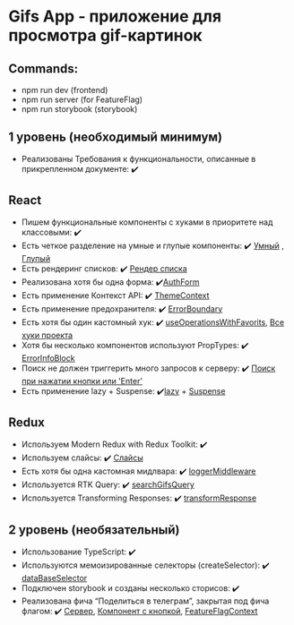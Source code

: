 # Gifs App - приложение для просмотра gif-картинок

## **Commands**:

- npm run dev (frontend)
- npm run server (for FeatureFlag)
- npm run storybook (storybook)

## **1 уровень (необходимый минимум)**

- Реализованы Требования к функциональности, описанные в прикрепленном документе: ✔️

## React

- Пишем функциональные компоненты c хуками в приоритете над классовыми: ✔️
- Есть четкое разделение на умные и глупые компоненты: ✔️ [Умный](https://github.com/funikovsky/aston-project/blob/main/src/layout/MainLayout.tsx) , [Глупый](https://github.com/funikovsky/aston-project/blob/main/src/components/ImageContainer/ImageContainer.tsx)
- Есть рендеринг списков: ✔️ [Рендер списка](https://github.com/funikovsky/aston-project/blob/main/src/components/GifList/index.tsx)
- Реализована хотя бы одна форма: ✔️[AuthForm](https://github.com/funikovsky/aston-project/blob/main/src/components/AuthForm/AuthForm.tsx)
- Есть применение Контекст API: ✔️ [ThemeContext](https://github.com/funikovsky/aston-project/blob/main/src/hoc/ThemeProvider.tsx)
- Есть применение предохранителя: ✔️ [ErrorBoundary](https://github.com/funikovsky/aston-project/blob/main/src/ErrorBoundary/ErrorBoundary.tsx)
- Есть хотя бы один кастомный хук: ✔️ [useOperationsWithFavorits](https://github.com/funikovsky/aston-project/blob/main/src/hooks/useOperationsWithFavorits.ts), [Все хуки проекта](https://github.com/funikovsky/aston-project/tree/main/src/hooks)
- Хотя бы несколько компонентов используют PropTypes: ✔️ [ErrorInfoBlock](https://github.com/funikovsky/aston-project/blob/main/src/ErrorBoundary/ErrorInfoBlock.tsx)
- Поиск не должен триггерить много запросов к серверу: ✔️ [Поиск при нажатии кнопки или 'Enter'](https://github.com/funikovsky/aston-project/blob/main/src/components/SearchBlock/SearchBlock.tsx)
- Есть применение lazy + Suspense: ✔️[lazy](https://github.com/funikovsky/aston-project/blob/main/src/lazy/lazy.ts) + [Suspense](https://github.com/funikovsky/aston-project/blob/main/src/App.tsx)

## Redux

- Используем Modern Redux with Redux Toolkit: ✔️
- Используем слайсы: ✔️ [Слайсы](https://github.com/funikovsky/aston-project/tree/main/src/redux/slice)
- Есть хотя бы одна кастомная мидлвара: ✔️ [loggerMiddleware](https://github.com/funikovsky/aston-project/blob/main/src/redux/middleware/loggerMiddleware.ts)
- Используется RTK Query: ✔️ [searchGifsQuery](https://github.com/funikovsky/aston-project/blob/main/src/redux/query/searchGifsQuery.ts)
- Используется Transforming Responses: ✔️ [transformResponse](https://github.com/funikovsky/aston-project/blob/main/src/redux/query/searchGifsQuery.ts)

## **2 уровень (необязательный)**

- Использование TypeScript: ✔️
- Используются мемоизированные селекторы (createSelector): ✔️ [dataBaseSelector](https://github.com/funikovsky/aston-project/blob/main/src/redux/slice/selectors/dataBaseSelectors.ts)
- Подключен storybook и созданы несколько сторисов: ✔️
- Реализована фича “Поделиться в телеграм”, закрытая под фича флагом: ✔️ [Сервер](https://github.com/funikovsky/aston-project/blob/main/server/index.js), [Компонент с кнопкой](https://github.com/funikovsky/aston-project/blob/main/src/components/GifInfoBlock/GifInfoBlock.tsx), [FeatureFlagContext](https://github.com/funikovsky/aston-project/blob/main/src/hoc/FeatureFlagProvider.tsx)
